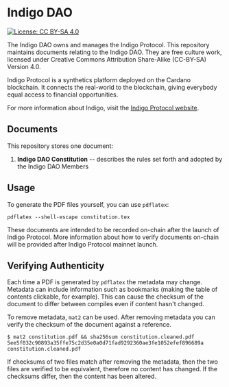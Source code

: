 Indigo DAO
==========

[![License: CC BY-SA
4.0](https://img.shields.io/badge/License-CC%20BY--SA%204.0-lightgrey.svg)](https://creativecommons.org/licenses/by-sa/4.0/)

The Indigo DAO owns and manages the Indigo Protocol. This repository
maintains documents relating to the Indigo DAO. They are free culture
work, licensed under Creative Commons Attribution Share-Alike (CC-BY-SA)
Version 4.0.

Indigo Protocol is a synthetics platform deployed on the Cardano
blockchain. It connects the real-world to the blockchain, giving
everybody equal access to financial opportunities.

For more information about Indigo, visit the [Indigo Protocol
website](https://indigoprotocol.io/).

Documents
---------

This repository stores one document:

1.  **Indigo DAO Constitution** -- describes the rules set forth and
    adopted by the Indigo DAO Members

Usage
-----

To generate the PDF files yourself, you can use `pdflatex`:

    pdflatex --shell-escape constitution.tex

These documents are intended to be recorded on-chain after the launch of
Indigo Protocol. More information about how to verify documents on-chain
will be provided after Indigo Protocol mainnet launch.

Verifying Authenticity
----------------------

Each time a PDF is generated by `pdflatex` the metadata may change.
Metadata can include information such as bookmarks (making the table of
contents clickable, for example). This can cause the checksum of the
document to differ between compiles even if content hasn't changed.

To remove metadata, `mat2` can be used. After removing metadata you can
verify the checksum of the document against a reference.

    $ mat2 constitution.pdf && sha256sum constitution.cleaned.pdf
    5ee5f032c90893a35ffe75c2d35e0a0d71fad9292360ae3fe1052efef896689a  constitution.cleaned.pdf

If checksums of two files match after removing the metadata, then the
two files are verified to be equivalent, therefore no content has
changed. If the checksums differ, then the content has been altered.
